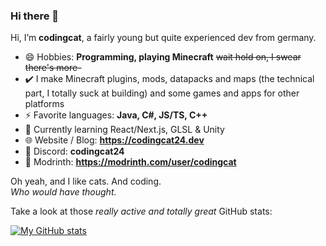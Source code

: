 ### Hi there 👋

Hi, I’m **codingcat**, a fairly young but quite experienced dev from germany.

- 😄 Hobbies: **Programming, playing Minecraft** ~~wait hold on, I swear there's more-~~
- ✔️ I make Minecraft plugins, mods, datapacks and maps (the technical part, I totally suck at building) and some games and apps for other platforms
- ⚡ Favorite languages: **Java, C#, JS/TS, C++**
- 🌱 Currently learning React/Next.js, GLSL & Unity
- 🌐 Website / Blog: **https://codingcat24.dev**
- 💬 Discord: **codingcat24**
- 🔧 Modrinth: **https://modrinth.com/user/codingcat**


Oh yeah, and I like cats. And coding.\
*Who would have thought.*

Take a look at those *really active and totally great* GitHub stats:

[![My GitHub stats](https://github-readme-stats.vercel.app/api?username=codingcat2468&show_icons=true&theme=ambient_gradient)](https://github.com/anuraghazra/github-readme-stats)
